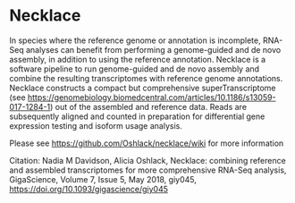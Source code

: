# Necklace

In species where the reference genome or annotation is incomplete, 
RNA-Seq analyses can benefit from performing a genome-guided and de 
novo assembly, in addition to using the reference annotation. 
Necklace is a software pipeline to run genome-guided and de novo assembly 
and combine the resulting transcriptomes with reference genome annotations. 
Necklace constructs a compact but comprehensive superTranscriptome 
(see https://genomebiology.biomedcentral.com/articles/10.1186/s13059-017-1284-1)
out of the assembled and reference data. Reads are subsequently aligned 
and counted in preparation for differential gene expression testing and 
isoform usage analysis.

Please see https://github.com/Oshlack/necklace/wiki for more information

Citation:
Nadia M Davidson, Alicia Oshlack, Necklace: combining reference and assembled 
transcriptomes for more comprehensive RNA-Seq analysis, GigaScience, Volume 7, 
Issue 5, May 2018, giy045, https://doi.org/10.1093/gigascience/giy045